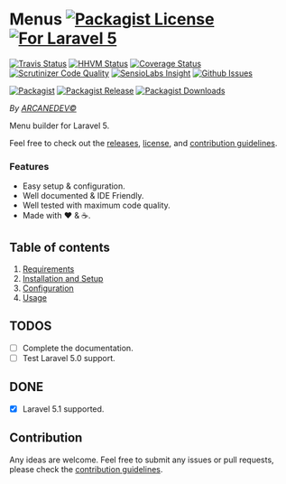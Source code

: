 # Menus [![Packagist License][badge_license]](LICENSE.md) [![For Laravel 5][badge_laravel]](https://github.com/ARCANEDEV/Menus#menus)

[![Travis Status][badge_build]](https://travis-ci.org/ARCANEDEV/Menus)
[![HHVM Status][badge_hhvm]](http://hhvm.h4cc.de/package/arcanedev/menus)
[![Coverage Status][badge_coverage]](https://scrutinizer-ci.com/g/ARCANEDEV/Menus/?branch=master)
[![Scrutinizer Code Quality][badge_quality]](https://scrutinizer-ci.com/g/ARCANEDEV/Menus/?branch=master)
[![SensioLabs Insight][badge_insight]](https://insight.sensiolabs.com/projects/cca2a1a1-f5dc-47ea-9f96-cfde64e669f8)
[![Github Issues][badge_issues]](https://github.com/ARCANEDEV/Menus/issues)

[![Packagist][badge_package]](https://packagist.org/packages/arcanedev/menus)
[![Packagist Release][badge_release]](https://packagist.org/packages/arcanedev/menus)
[![Packagist Downloads][badge_downloads]](https://packagist.org/packages/arcanedev/menus)

[badge_license]:   https://img.shields.io/packagist/l/arcanedev/menus.svg?style=flat-square
[badge_laravel]:   https://img.shields.io/badge/For%20Laravel-5.0%7C5.1-orange.svg?style=flat-square

[badge_build]:     https://img.shields.io/travis/ARCANEDEV/Menus.svg?style=flat-square
[badge_hhvm]:      https://img.shields.io/hhvm/arcanedev/menus.svg?style=flat-square
[badge_coverage]:  https://img.shields.io/scrutinizer/coverage/g/ARCANEDEV/Menus.svg?style=flat-square
[badge_quality]:   https://img.shields.io/scrutinizer/g/ARCANEDEV/Menus.svg?style=flat-square
[badge_insight]:   https://img.shields.io/sensiolabs/i/cca2a1a1-f5dc-47ea-9f96-cfde64e669f8.svg?style=flat-square
[badge_issues]:    https://img.shields.io/github/issues/ARCANEDEV/Menus.svg?style=flat-square

[badge_package]:   https://img.shields.io/badge/package-arcanedev/menus-blue.svg?style=flat-square
[badge_release]:   https://img.shields.io/packagist/v/arcanedev/menus.svg?style=flat-square
[badge_downloads]: https://img.shields.io/packagist/dt/arcanedev/menus.svg?style=flat-square

*By [ARCANEDEV&copy;](http://www.arcanedev.net/)*

Menu builder for Laravel 5.

Feel free to check out the [releases](https://github.com/ARCANEDEV/Menus/releases), [license](LICENSE.md), and [contribution guidelines](CONTRIBUTING.md).

### Features

  * Easy setup &amp; configuration.
  * Well documented &amp; IDE Friendly.
  * Well tested with maximum code quality.
  * Made with :heart: &amp; :coffee:.

## Table of contents

  1. [Requirements](_docs/1-Requirements.md)
  2. [Installation and Setup](_docs/2-Installation-and-Setup.md)
  3. [Configuration](_docs/3-Configuration.md)
  4. [Usage](_docs/4-Usage.md)

## TODOS

  - [ ] Complete the documentation.
  - [ ] Test Laravel 5.0 support.

## DONE

  - [x] Laravel 5.1 supported.

## Contribution

Any ideas are welcome. Feel free to submit any issues or pull requests, please check the [contribution guidelines](CONTRIBUTING.md).
